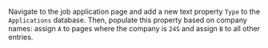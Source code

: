 Navigate to the job application page and add a new text property `Type` to the `Applications` database. Then, populate this property based on company names: assign `A` to pages where the company is `24S` and assign `B` to all other entries.